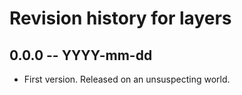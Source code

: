 # Revision history for layers

## 0.0.0 -- YYYY-mm-dd

* First version. Released on an unsuspecting world.
